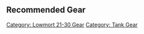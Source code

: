 ## Recommended Gear

[Category: Lowmort 21-30 Gear](Category:_Lowmort_21-30_Gear "wikilink")
[Category: Tank Gear](Category:_Tank_Gear "wikilink")
